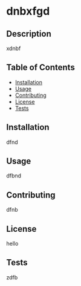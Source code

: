# dnbxfgd 
  ## Description 
  xdnbf
  
  ## Table of Contents

- [Installation](#installation)
- [Usage](#usage)
- [Contributing](#contributing)
$~$
- [License](#license)
$~$
- [Tests](#tests)

## Installation
dfnd

## Usage
dfbnd

## Contributing
dfnb

## License
hello

## Tests
zdfb
